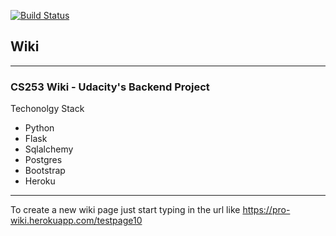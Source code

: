 [![Build Status](https://travis-ci.org/jreiher2003/Wiki.svg?branch=master)](https://travis-ci.org/jreiher2003/Wiki)

## Wiki
___
### CS253 Wiki - Udacity's Backend Project

Techonolgy Stack 
* Python 
* Flask 
* Sqlalchemy
* Postgres 
* Bootstrap 
* Heroku 

___
To create a new wiki page just start typing in the url like  https://pro-wiki.herokuapp.com/testpage10 

